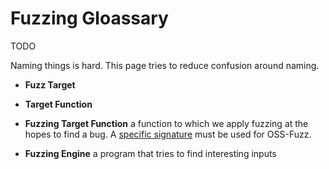 # Fuzzing Gloassary

TODO

Naming things is hard. This page tries to reduce confusion around naming.

* **Fuzz Target**
* **Target Function**
* **Fuzzing Target Function** a function to which we apply fuzzing at the hopes to find a bug.
A [specific signature](libfuzzer.info#fuzz-target) must be used for OSS-Fuzz.


* **Fuzzing Engine** a program that tries to find interesting inputs 
